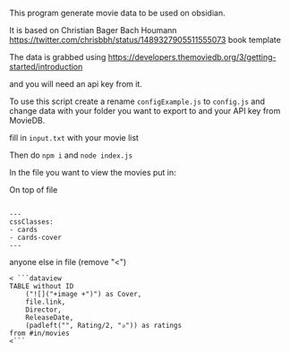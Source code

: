 This program generate movie data to be used on obsidian.

It is based on Christian Bager Bach Houmann https://twitter.com/chrisbbh/status/1489327905511555073 book template

The data is grabbed using https://developers.themoviedb.org/3/getting-started/introduction

and you will need an api key from it.

To use this script create a rename `configExample.js` to `config.js` and change data with your folder you want to export to and your API key from MovieDB.

fill in `input.txt` with your movie list

Then do `npm i` and `node index.js` 

In the file you want to view the movies put in:

On top of file
```

---
cssClasses: 
- cards
- cards-cover
---

```

anyone else in file (remove "<") 

```
< ```dataview
TABLE without ID
	("![]("+image +")") as Cover,
	file.link,
	Director,
	ReleaseDate,
	(padleft("", Rating/2, "✰")) as ratings
from #in/movies 
<```
```
